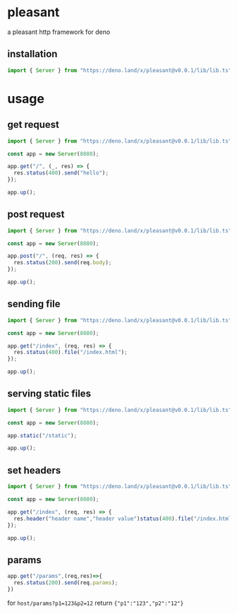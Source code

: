# pleasant
a pleasant http framework for deno


## installation
``` javascript
import { Server } from "https://deno.land/x/pleasant@v0.0.1/lib/lib.ts";
```

# usage 
## get request
``` javascript
import { Server } from "https://deno.land/x/pleasant@v0.0.1/lib/lib.ts";

const app = new Server(8080);

app.get("/", (_, res) => {
  res.status(400).send("hello");
});

app.up();
```

## post request 
```javascript
import { Server } from "https://deno.land/x/pleasant@v0.0.1/lib/lib.ts";

const app = new Server(8080);

app.post("/", (req, res) => {
  res.status(200).send(req.body);
});

app.up();
```

## sending file
``` javascript
import { Server } from "https://deno.land/x/pleasant@v0.0.1/lib/lib.ts";

const app = new Server(8080);

app.get("/index", (req, res) => {
  res.status(400).file("/index.html");
});

app.up();

```

## serving static files
```javascript
import { Server } from "https://deno.land/x/pleasant@v0.0.1/lib/lib.ts";

const app = new Server(8080);

app.static("/static");

app.up();
```

## set headers
``` javascript
import { Server } from "https://deno.land/x/pleasant@v0.0.1/lib/lib.ts";

const app = new Server(8080);

app.get("/index", (req, res) => {
  res.header("header name","header value")status(400).file("/index.html");
});

app.up();
```

## params
``` javascript
app.get("/params",(req,res)=>{
  res.status(200).send(req.params);
})
```
for `host/params?p1=123&p2=12`
return `{"p1":"123","p2":"12"}`


